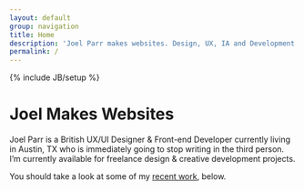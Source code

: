 ```yaml
---
layout: default
group: navigation
title: Home
description: 'Joel Parr makes websites. Design, UX, IA and Development in Austin, TX.'
permalink: /
---
```

{% include JB/setup %}

# Joel Makes Websites
Joel Parr is a British UX/UI Designer &amp; Front-end Developer currently living in Austin, TX who is immediately going to stop writing in the third person. I’m currently available for freelance design &amp; creative development projects.

You should take a look at some of my <a href="#work" title="Skip down to Work section">recent work</a>, below.